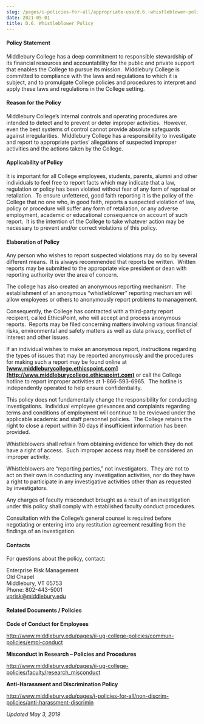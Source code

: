 ```yaml
---
slug: /pages/i-policies-for-all/appropriate-use/d.6.-whistleblower-policy
date: 2021-05-01
title: D.6. Whistleblower Policy
---
```


#### **Policy Statement**

Middlebury College has a deep commitment to responsible stewardship of its financial resources and accountability for the public and private support that enables the College to pursue its mission.  Middlebury College is committed to compliance with the laws and regulations to which it is subject, and to promulgate College policies and procedures to interpret and apply these laws and regulations in the College setting.

#### **Reason for the Policy**

Middlebury College’s internal controls and operating procedures are intended to detect and to prevent or deter improper activities.  However, even the best systems of control cannot provide absolute safeguards against irregularities.  Middlebury College has a responsibility to investigate and report to appropriate parties’ allegations of suspected improper activities and the actions taken by the College.

#### **Applicability of Policy**

It is important for all College employees, students, parents, alumni and other individuals to feel free to report facts which may indicate that a law, regulation or policy has been violated without fear of any form of reprisal or retaliation.  To ensure unfettered, good faith reporting it is the policy of the College that no one who, in good faith, reports a suspected violation of law, policy or procedure will suffer any form of retaliation, or any adverse employment, academic or educational consequence on account of such report.  It is the intention of the College to take whatever action may be necessary to prevent and/or correct violations of this policy.

#### **Elaboration of Policy**

Any person who wishes to report suspected violations may do so by several different means.  It is always recommended that reports be written.  Written reports may be submitted to the appropriate vice president or dean with reporting authority over the area of concern.

The college has also created an anonymous reporting mechanism.  The establishment of an anonymous “whistleblower” reporting mechanism will allow employees or others to anonymously report problems to management.

Consequently, the College has contracted with a third-party report recipient, called EthicsPoint, who will accept and process anonymous reports.  Reports may be filed concerning matters involving various financial risks, environmental and safety matters as well as data privacy, conflict of interest and other issues.

If an individual wishes to make an anonymous report, instructions regarding the types of issues that may be reported anonymously and the procedures for making such a report may be found online at **[www.middleburycollege.ethicspoint.com](http://www.middleburycollege.ethicspoint.com)** or call the College hotline to report improper activities at 1-866-593-6965.  The hotline is independently operated to help ensure confidentiality.

This policy does not fundamentally change the responsibility for conducting investigations.  Individual employee grievances and complaints regarding terms and conditions of employment will continue to be reviewed under the applicable academic and staff personnel policies.  The College retains the right to close a report within 30 days if insufficient information has been provided.

Whistleblowers shall refrain from obtaining evidence for which they do not have a right of access.  Such improper access may itself be considered an improper activity.

Whistleblowers are “reporting parties,” not investigators.  They are not to act on their own in conducting any investigation activities, nor do they have a right to participate in any investigative activities other than as requested by investigators.

Any charges of faculty misconduct brought as a result of an investigation under this policy shall comply with established faculty conduct procedures.

Consultation with the College’s general counsel is required before negotiating or entering into any restitution agreement resulting from the findings of an investigation.

#### **Contacts**

For questions about the policy, contact:

Enterprise Risk Management\
Old Chapel\
Middlebury, VT 05753\
Phone: 802-443-5001\
[vprisk@middlebury.edu](mailto:vprisk@middlebury.edu)

#### **Related Documents / Policies**

**Code of Conduct for Employees**

<http://www.middlebury.edu/pages/ii-ug-college-policies/commun-policies/empl-conduct>

**Misconduct in Research – Policies and Procedures**

<http://www.middlebury.edu/pages/ii-ug-college-policies/faculty/research_misconduct>

**Anti-Harassment and Discrimination Policy**

<http://www.middlebury.edu/pages/i-policies-for-all/non-discrim-policies/anti-harassment-discrimin>

_Updated May 3, 2019_
